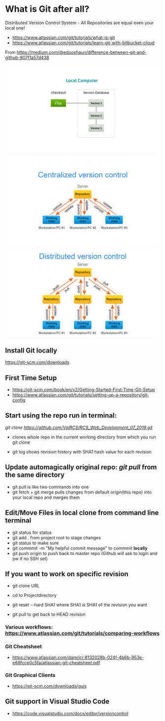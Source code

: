 # What is Git after all?

Distributed Version Control System - All Repositories are equal even your local one!

* https://www.atlassian.com/git/tutorials/what-is-git
* https://www.atlassian.com/git/tutorials/learn-git-with-bitbucket-cloud

From https://medium.com/@eduoshaun/difference-between-git-and-github-807f1a57d438

![Local file control](img/local_version_control.png)

![Centralized Version Control](img/central_version_control.png)

![Distributed Version Control](img/distributed_version_control.png)


## Install Git locally
https://git-scm.com/downloads

## First Time Setup
* https://git-scm.com/book/en/v2/Getting-Started-First-Time-Git-Setup
* https://www.atlassian.com/git/tutorials/setting-up-a-repository/git-config

## Start using the repo run in terminal: 
*git clone https://github.com/ValRCS/RCS_Web_Development_07_2019.git*
* clones whole repo in the current working directory from which you run git clone

* git log shows revision history with SHA1 hash value for each revision

## Update automagically original repo: *git pull* from the same directory
* git pull is like two commands into one
* git fetch + git merge pulls changes from default origin(this repo) into your local repo and merges them 

## Edit/Move Files in local clone from command line terminal
* git status for status
* git add . from project root to stage changes
* git status to make sure
* git commmit -m "My helpful commit message" to commmit **locally**
* git push origin to push back to master repo (Github will ask to login and pw if no SSH set)

## If you want to work on specific revision
* git clone URL 
* cd to Projectdirectory
* git reset --hard SHA1 where SHA1 is SHA1 of the revision you want

* git pull to get back to HEAD revision





### Various workflows: https://www.atlassian.com/git/tutorials/comparing-workflows

### Git Cheatsheet

* https://www.atlassian.com/dam/jcr:8132028b-024f-4b6b-953e-e68fcce0c5fa/atlassian-git-cheatsheet.pdf

### Git Graphical Clients
* https://git-scm.com/downloads/guis

## Git support in Visual Studio Code
* https://code.visualstudio.com/docs/editor/versioncontrol
